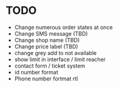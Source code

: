 # TODO

* Change numerous order states at once
* Change SMS message (TBD)
* Change shop name (TBD)
* Change price label (TBD)
* change grey add to not available
* show limit in interface / limit reacher
* contact form / ticket system
* id number format
* Phone number fortmat rtl

